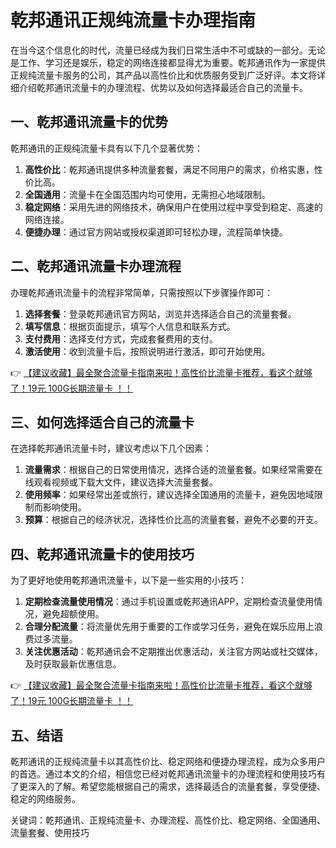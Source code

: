 # 乾邦通讯正规纯流量卡办理指南

在当今这个信息化的时代，流量已经成为我们日常生活中不可或缺的一部分。无论是工作、学习还是娱乐，稳定的网络连接都显得尤为重要。乾邦通讯作为一家提供正规纯流量卡服务的公司，其产品以高性价比和优质服务受到广泛好评。本文将详细介绍乾邦通讯流量卡的办理流程、优势以及如何选择最适合自己的流量卡。

## 一、乾邦通讯流量卡的优势

乾邦通讯的正规纯流量卡具有以下几个显著优势：

1. **高性价比**：乾邦通讯提供多种流量套餐，满足不同用户的需求，价格实惠，性价比高。
2. **全国通用**：流量卡在全国范围内均可使用，无需担心地域限制。
3. **稳定网络**：采用先进的网络技术，确保用户在使用过程中享受到稳定、高速的网络连接。
4. **便捷办理**：通过官方网站或授权渠道即可轻松办理，流程简单快捷。

## 二、乾邦通讯流量卡办理流程

办理乾邦通讯流量卡的流程非常简单，只需按照以下步骤操作即可：

1. **选择套餐**：登录乾邦通讯官方网站，浏览并选择适合自己的流量套餐。
2. **填写信息**：根据页面提示，填写个人信息和联系方式。
3. **支付费用**：选择支付方式，完成套餐费用的支付。
4. **激活使用**：收到流量卡后，按照说明进行激活，即可开始使用。

👉 [【建议收藏】最全聚合流量卡指南来啦！高性价比流量卡推荐，看这个就够了！19元 100G长期流量卡 ！！](https://bit.ly/Liuliangka)

## 三、如何选择适合自己的流量卡

在选择乾邦通讯流量卡时，建议考虑以下几个因素：

1. **流量需求**：根据自己的日常使用情况，选择合适的流量套餐。如果经常需要在线观看视频或下载大文件，建议选择大流量套餐。
2. **使用频率**：如果经常出差或旅行，建议选择全国通用的流量卡，避免因地域限制而影响使用。
3. **预算**：根据自己的经济状况，选择性价比高的流量套餐，避免不必要的开支。

## 四、乾邦通讯流量卡的使用技巧

为了更好地使用乾邦通讯流量卡，以下是一些实用的小技巧：

1. **定期检查流量使用情况**：通过手机设置或乾邦通讯APP，定期检查流量使用情况，避免超额使用。
2. **合理分配流量**：将流量优先用于重要的工作或学习任务，避免在娱乐应用上浪费过多流量。
3. **关注优惠活动**：乾邦通讯会不定期推出优惠活动，关注官方网站或社交媒体，及时获取最新优惠信息。

👉 [【建议收藏】最全聚合流量卡指南来啦！高性价比流量卡推荐，看这个就够了！19元 100G长期流量卡 ！！](https://bit.ly/Liuliangka)

## 五、结语

乾邦通讯的正规纯流量卡以其高性价比、稳定网络和便捷办理流程，成为众多用户的首选。通过本文的介绍，相信您已经对乾邦通讯流量卡的办理流程和使用技巧有了更深入的了解。希望您能根据自己的需求，选择最适合的流量套餐，享受便捷、稳定的网络服务。

关键词：乾邦通讯、正规纯流量卡、办理流程、高性价比、稳定网络、全国通用、流量套餐、使用技巧